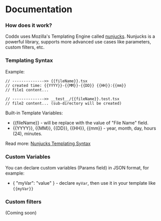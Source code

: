# Documentation

### How does it work?

Coddx uses Mozilla's Templating Engine called <a href="https://github.com/mozilla/nunjucks">nunjucks</a>. Nunjucks is a powerful library, supports more advanced use cases like parameters, custom filters, etc.

### Templating Syntax

Example:
```
// -------------->> {{fileName}}.tsx
// created time: {{YYYY}}-{{MM}}-{{DD}} {{HH}}:{{mm}}
// file1 content...

// -------------->> __test__/{{fileName}}.test.tsx
// file2 content... (sub-directory will be created)
```

Built-in Template Variables:
- {{fileName}} - will be replace with the value of "File Name" field.
- {{YYYY}}, {{MM}}, {{DD}}, {{HH}}, {{mm}} - year, month, day, hours (24), minutes.

Read more: <a href="https://mozilla.github.io/nunjucks/templating.html">Nunjucks Templating Syntax</a>

### Custom Variables

You can declare custom variables (Params field) in JSON format, for example:
- { "myVar": "value" } - declare `myVar`, then use it in your template like `{{myVar}}`

### Custom filters

(Coming soon)

